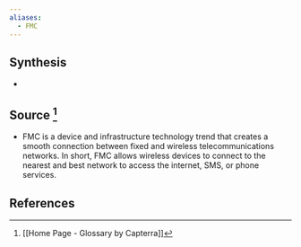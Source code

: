 ```yaml
---
aliases:
  - FMC
---
```

## Synthesis
- 
## Source [^1]
- FMC is a device and infrastructure technology trend that creates a smooth connection between fixed and wireless telecommunications networks. In short, FMC allows wireless devices to connect to the nearest and best network to access the internet, SMS, or phone services.
## References

[^1]: [[Home Page - Glossary by Capterra]]